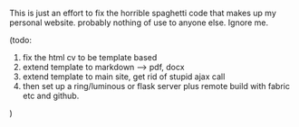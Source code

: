 This is just an effort to fix the horrible spaghetti code that makes up my personal website.  probably nothing of use to anyone else.  Ignore me.  

(todo: 

1.  fix the html cv to be template based
2.  extend template to markdown --> pdf, docx
3.  extend template to main site, get rid of stupid ajax call 
4.  then set up a ring/luminous or flask server plus remote build with fabric etc and github.

)
